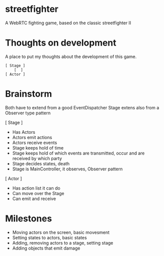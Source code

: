 streetfighter
=============

A WebRTC fighting game, based on the classic streetfighter II


# Thoughts on development

A place to put my thoughts about the development of this game. 

    [ Stage ]
        [  ]        
    [ Actor ]




# Brainstorm

Both have to extend from a good EventDispatcher
Stage extens also from a Observer type pattern


[ Stage ]
- Has Actors
- Actors emit actions
- Actors receive events
- Stage keeps hold of time
- Stage keeps hold of which events are transmitted, occur and are received by which party
- Stage decides states, death
- Stage is MainController, it observes, Observer pattern

[ Actor ]
- Has action list it can do
- Can move over the Stage
- Can emit and receive

# Milestones

- Moving actors on the screen, basic movesment
- Setting states to actors, basic states
- Adding, removing actors to a stage, setting stage
- Adding objects that emit damage

